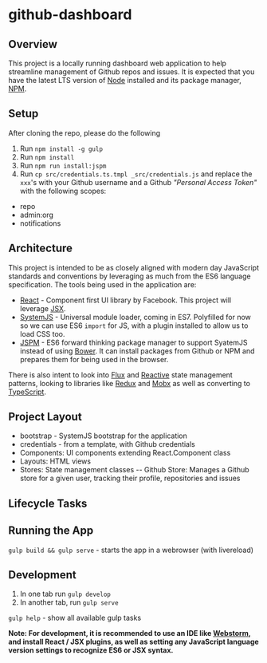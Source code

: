# github-dashboard

## Overview
This project is a locally running dashboard web application to help streamline management of Github repos and issues.
It is expected that you have the latest LTS version of [Node][] installed and its package manager, [NPM][].

[Node]: https://nodejs.org/
[NPM]: https://www.npmjs.com/

## Setup
After cloning the repo, please do the following

1. Run `npm install -g gulp`
1. Run `npm install`
2. Run `npm run install:jspm`
3. Run `cp src/credentials.ts.tmpl _src/credentials.js` and replace the `xxx`'s with your Github username and a Github
_"Personal Access Token"_ with the following scopes:

- repo
- admin:org
- notifications

## Architecture
This project is intended to be as closely aligned with modern day JavaScript standards and conventions by leveraging as
much from the ES6 language specification.  The tools being used in the application are:

- [React][] - Component first UI library by Facebook.  This project will leverage [JSX].
- [SystemJS][] - Universal module loader, coming in ES7.  Polyfilled for now so we can use ES6 `import` for JS, with
a plugin installed to allow us to load CSS too.
- [JSPM] - ES6 forward thinking package manager to support SyatemJS instead of using [Bower][].  It can install packages
from Github or NPM and prepares them for being used in the browser.

There is also intent to look into [Flux] and [Reactive] state management patterns, looking to libraries like [Redux]
and [Mobx] as well as converting to [TypeScript].

[React]: https://facebook.github.io/react/
[JSX]: https://facebook.github.io/react/docs/jsx-in-depth.html
[SystemJS]: https://github.com/systemjs/systemjs
[JSPM]: http://jspm.io/
[Bower]: http://bower.io/
[Flux]: https://facebook.github.io/flux/
[Reactive]: https://github.com/Reactive-Extensions/RxJS
[Redux]: https://github.com/reactjs/redux
[Mobx]: https://github.com/mobxjs/mobx
[TypeScript]: https://www.typescriptlang.org/

## Project Layout

- bootstrap - SystemJS bootstrap for the application
- credentials - from a template, with Github credentials
- Components: UI components extending React.Component class
- Layouts: HTML views
- Stores: State management classes
-- Github Store: Manages a Github store for a given user, tracking
their profile, repositories and issues

## Lifecycle Tasks


## Running the App
`gulp build && gulp serve` - starts the app in a webrowser (with livereload)

## Development
1. In one tab run `gulp develop`
2. In another tab, run `gulp serve`

`gulp help` - show all available gulp tasks

**Note: For development, it is recommended to use an IDE like [Webstorm][], and install React / JSX plugins, as well
as setting any JavaScript language version settings to recognize ES6 or JSX syntax.**

[Webstorm]: https://www.jetbrains.com/webstorm/